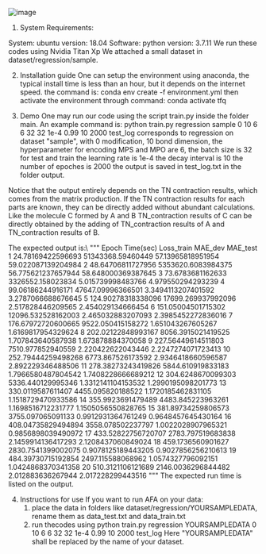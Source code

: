 ![image](https://user-images.githubusercontent.com/58459755/192413071-38379ad0-3117-4b70-9720-61e8dd30c3a4.png)

1. System Requirements:

System: ubuntu version: 18.04
Software: python version: 3.7.11
We run these codes using Nvidia Titan Xp
We attached a small dataset in dataset/regression/sample.

2. Installation guide
One can setup the environment using anaconda, the typical install time is less than an hour, but it depends on the internet speed.
the command is:
conda env create -f environment.yml
then activate the environment through command:
conda activate tfq

3. Demo
One may run our code using the script train.py inside the folder main.
An example command is: 
python train.py regression sample 0 10 6 6 32 32 1e-4 0.99 10 2000 test_log
corresponds to regression on dataset "sample", 
with 0 modification, 
10 bond dimension, 
the hyperparameter for encoding MPS and MPO are 6,
the batch size is 32 for test and train
the learning rate is 1e-4
the decay interval is 10
the number of epoches is 2000
the output is saved in test_log.txt in the folder output.

Notice that the output entirely depends on the TN contraction results, which comes from the matrix production. If the TN contraction results for each parts are known, they can be directly added without abundant calculations.
Like the molecule C formed by A and B 
TN_contraction results  of C can be directly obtained by the adding of TN_contraction results of A and TN_contraction results of B.

The expected output is:\\
"""
Epoch	Time(sec)	Loss_train	MAE_dev	MAE_test
1	24.78169422596693	51343368.59460449	57.13965818951954	59.022087139204984
2	48.64706811727956	5353620.6083984375	56.775621237657944	58.648000369387645
3	73.6783681162633	3326552.158023834	5.015739998483766	4.979550294293239
4	99.06186244916171	47647.09996366501	3.3494113207401592	3.2787066688676645
5	124.90278318338096	17699.269937992096	2.517828446209565	2.454029134666454
6	151.05004501715302	12096.532528162003	2.465032883207093	2.3985452272836016
7	176.67972720600665	9522.050415158272	1.651043267605267	1.6169817954329624
8	202.02122848993167	8056.3915021419525	1.707843640587938	1.673878884370058
9	227.56449614511803	7510.977852940559	2.220422622043446	2.2247274071723413
10	252.79444259498268	6773.867526173592	2.9346418660596587	2.892229346488506
11	278.38273243419826	5844.610919833183	1.7966580487804542	1.7408228666689212
12	304.6248670099303	5336.440129995346	1.3312141104153532	1.2990195098201773
13	330.0119587611407	4455.095820188522	1.1720185462831105	1.1518729470933586
14	355.9923691479489	4483.845223963261	1.1698516712231777	1.1505056550828765
15	381.89734259806573	3755.097065091133	0.9912931364761249	0.9648457645430164
16	408.04735829494894	3558.078502237797	1.0022028907965321	0.9856898039490972
17	433.52822756720707	2783.797519683838	2.1459914136417293	2.1208437060849024
18	459.1736560901627	2830.7541399002075	0.9078125189443205	0.9027856256210613
19	484.39730715192854	2497.115588068962	1.0574327796092151	1.0424868370341358
20	510.3121106121689	2146.0036296844482	2.012883636267944	2.017228299443516
"""
The expected run time is listed on the output.

4. Instructions for use
If you want to run AFA on your data:
    1. place the data in folders like dataset/regression/YOURSAMPLEDATA, rename them as data_test.txt and data_train.txt
    2. run thecodes using python train.py regression YOURSAMPLEDATA 0 10 6 6 32 32 1e-4 0.99 10 2000 test_log 
        Here "YOURSAMPLEDATA" shall be replaced by the name of your dataset.
